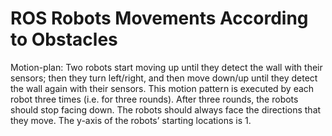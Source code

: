# ROS Robots Movements According to Obstacles
  Motion-plan: Two robots start moving up until they detect the wall with their sensors; then they turn left/right, and then move down/up until they detect the wall again with their sensors. This motion pattern is executed by each robot three times (i.e. for three rounds). After three rounds, the robots should stop facing down. The robots should always face the directions that they move. The y-axis of the robots’ starting locations is 1.
